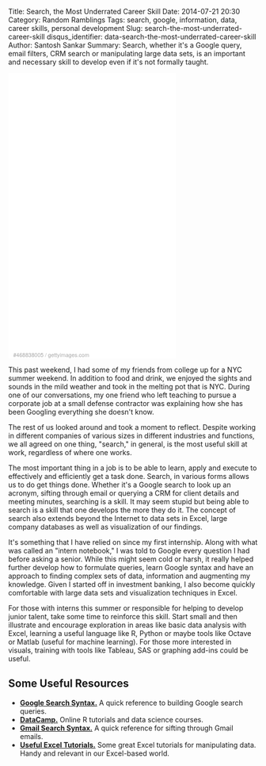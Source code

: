 Title: Search, the Most Underrated Career Skill
Date: 2014-07-21 20:30
Category: Random Ramblings
Tags: search, google, information, data, career skills, personal development
Slug: search-the-most-underrated-career-skill
disqus_identifier: data-search-the-most-underrated-career-skill
Author: Santosh Sankar
Summary: Search, whether it's a Google query, email filters, CRM search or manipulating large data sets, is an important and necessary skill to develop even if it's not formally taught.

<div style="background-color:#fff;display:inline-block;font-family:'Helvetica Neue',Arial,sans-serif;color:#a7a7a7;font-size:11px;width:100%;max-width:338px;min-width:300px;"><div style="overflow:hidden;position:relative;height:0;padding:150.000000% 0 49px 0;width:100%;"><iframe src="//embed.gettyimages.com/embed/468838005?et=qrrLnRUcQnx1kXq2RrU_mg&sig=RNy82yG0xTcorXMlgqvsynfyWrWk-qAOYlzD56p3ASc=" width="338" height="556" scrolling="no" frameborder="0" style="display:inline-block;position:absolute;top:0;left:0;width:100%;height:100%;"></iframe></div><p style="margin:0;"></p><div style="padding:0;margin:4px 0 0 10px;text-align:left;"><a href="http://www.gettyimages.com/detail/468838005" target="_blank" style="color:#a7a7a7;text-decoration:none;font-weight:normal !important;border:none;display:inline-block;">#468838005</a> / <a href="http://www.gettyimages.com" target="_blank" style="color:#a7a7a7;text-decoration:none;font-weight:normal !important;border:none;display:inline-block;">gettyimages.com</a></div></div>

This past weekend, I had some of my friends from college up for a NYC summer weekend. In addition to food and drink, we enjoyed the sights and sounds in the mild weather and took in the melting pot that is NYC. During one of our conversations, my one friend who left teaching to pursue a corporate job at a small defense contractor was explaining how she has been Googling everything she doesn't know. 

The rest of us looked around and took a moment to reflect. Despite working in different companies of various sizes in different industries and functions, we all agreed on one thing, "search," in general, is the most useful skill at work, regardless of where one works.

The most important thing in a job is to be able to learn, apply and execute to effectively and efficiently get a task done. Search, in various forms allows us to do get things done. Whether it's a Google search to look up an acronym, sifting through email or querying a CRM for client details and meeting minutes, searching is a skill. It may seem stupid but being able to search is a skill that one develops the more they do it. The concept of search also extends beyond the Internet to data sets in Excel, large company databases as well as visualization of our findings. 

It's something that I have relied on since my first internship. Along with what was called an "intern notebook," I was told to Google every question I had before asking a senior. While this might seem cold or harsh, it really helped further develop how to formulate queries, learn Google syntax and have an approach to finding complex sets of data, information and augmenting my knowledge. Given I started off in investment banking, I also become quickly comfortable with large data sets and visualization techniques in Excel.

For those with interns this summer or responsible for helping to develop junior talent, take some time to reinforce this skill. Start small and then illustrate and encourage exploration in areas like basic data analysis with Excel, learning a useful language like R, Python or maybe tools like Octave or Matlab (useful for machine learning). For those more interested in visuals, training with tools like Tableau, SAS or graphing add-ins could be useful.

## Some Useful Resources

* **<a href = "https://support.google.com/websearch/answer/136861?hl=en" target ="_blank">Google Search Syntax.</a>** A quick reference to building Google search queries. 
* **<a href = "https://www.datacamp.com/" target ="_blank">DataCamp.</a>** Online R tutorials and data science courses.
* **<a href = "https://support.google.com/mail/answer/7190?hl=en" target ="_blank">Gmail Search Syntax.</a>** A quick reference for sifting through Gmail emails.
* **<a href = "http://www.excel-easy.com/data-analysis.html" target ="_blank">Useful Excel Tutorials.</a>** Some great Excel tutorials for manipulating data. Handy and relevant in our Excel-based world.